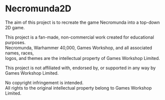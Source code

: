 # Necromunda2D
The aim of this project is to recreate the game Necromunda into a top-down 2D game. 

This project is a fan-made, non-commercial work created for educational purposes.  
Necromunda, Warhammer 40,000, Games Workshop, and all associated names, races,  
logos, and themes are the intellectual property of Games Workshop Limited.  

This project is not affiliated with, endorsed by, or supported in any way by  
Games Workshop Limited.  

No copyright infringement is intended.  
All rights to the original intellectual property belong to Games Workshop Limited.  
